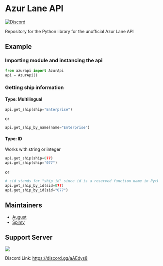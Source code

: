 # Azur Lane API
[![Discord](https://discordapp.com/api/guilds/648206344729526272/embed.png)](https://discord.gg/aAEdys8)

Repository for the Python library for the unofficial Azur Lane API

## Example

### Importing module and instancing the api
```py
from azurapi import AzurApi
api = AzurApi()
```

### Getting ship information

#### Type: Multilingual
```py
api.get_ship(ship="Enterprise")
```
or
```py
api.get_ship_by_name(name="Enterprise")
```

#### Type: ID
Works with string or integer
```py
api.get_ship(ship=077)
api.get_ship(ship="077")
```
or
```py
# sid stands for "ship id" since id is a reserved function name in Python
api.get_ship_by_id(sid=077)
api.get_ship_by_id(sid="077")
```

## Maintainers
- [August](https://github.com/auguwu)
- [Spimy](https://github.com/Spimy)

## Support Server

[![](https://discordapp.com/api/guilds/648206344729526272/widget.png?style=banner2)](https://discord.gg/aAEdys8)

Discord Link: https://discord.gg/aAEdys8
